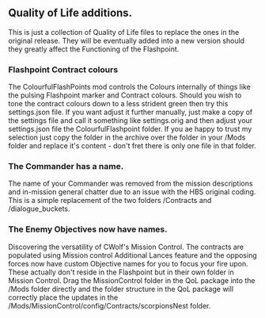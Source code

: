 ## Quality of Life additions.
This is just a collection  of Quality of Life files to replace the ones in the original release. They will be eventually added into a new version should they greatly affect the Functioning of the Flashpoint. 

### Flashpoint Contract colours

The ColourfulFlashPoints mod controls the Colours internally of things like the pulsing Flashpoint marker and Contract colours. Should you wish to tone the contract colours down to a less strident green then try this settings.json file.
If you want adjust it further manually, just make a copy of the settings file and call it something like settings.orig and then adjust your settings.json file the ColourfulFlashpoint folder.
If you ae happy to trust my selection just copy the folder in the archive over the folder in your /Mods folder and replace it's content - don't fret there is only one file in that folder.

### The Commander has a name.
The name of your Commander was removed from the mission descriptions and in-mission general chatter due to an issue with the HBS original coding. This is a simple replacement of the two folders /Contracts and /dialogue_buckets.

### The Enemy Objectives now have names.
Discovering the versatility of CWolf's Mission Control. 
The contracts are populated using Mission control Additional Lances feature and the opposing forces now have custom Objective names for you to focus your fire upon.
These actually don't reside in the Flashpoint but in their own folder in Mission Control. Drag the MissionControl folder in the QoL package into the /Mods folder directly and the folder structure in the QoL package will correctly place the updates in the 
/Mods/MissionControl/config/Contracts/scorpionsNest folder.   